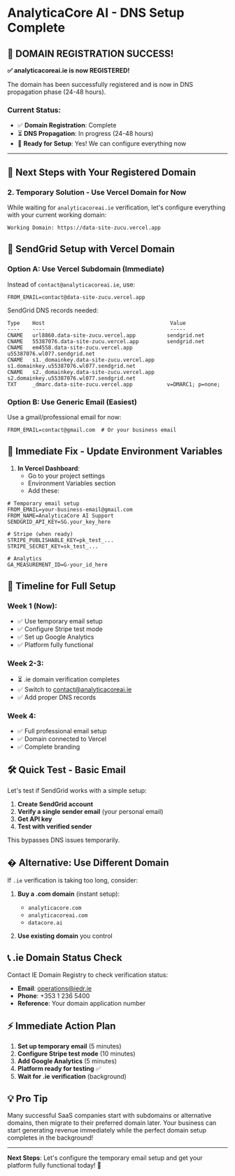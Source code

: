 # AnalyticaCore AI - DNS Setup Complete

## 🎉 DOMAIN REGISTRATION SUCCESS!

**✅ analyticacoreai.ie is now REGISTERED!**

The domain has been successfully registered and is now in DNS propagation phase (24-48 hours).

### Current Status:
- ✅ **Domain Registration**: Complete
- ⏳ **DNS Propagation**: In progress (24-48 hours)
- 🚀 **Ready for Setup**: Yes! We can configure everything now

---

## 🚀 Next Steps with Your Registered Domain

### 2. Temporary Solution - Use Vercel Domain for Now

While waiting for `analyticacoreai.ie` verification, let's configure everything with your current working domain:

```
Working Domain: https://data-site-zucu.vercel.app
```

## 📧 SendGrid Setup with Vercel Domain

### Option A: Use Vercel Subdomain (Immediate)

Instead of `contact@analyticacoreai.ie`, use:
```
FROM_EMAIL=contact@data-site-zucu.vercel.app
```

SendGrid DNS records needed:
```dns
Type    Host                                        Value
----    ----                                        -----
CNAME   url8860.data-site-zucu.vercel.app          sendgrid.net
CNAME   55387076.data-site-zucu.vercel.app         sendgrid.net  
CNAME   em4558.data-site-zucu.vercel.app           u55387076.wl077.sendgrid.net
CNAME   s1._domainkey.data-site-zucu.vercel.app    s1.domainkey.u55387076.wl077.sendgrid.net
CNAME   s2._domainkey.data-site-zucu.vercel.app    s2.domainkey.u55387076.wl077.sendgrid.net
TXT     _dmarc.data-site-zucu.vercel.app           v=DMARC1; p=none;
```

### Option B: Use Generic Email (Easiest)

Use a gmail/professional email for now:
```
FROM_EMAIL=contact@gmail.com  # Or your business email
```

## 🔧 Immediate Fix - Update Environment Variables

1. **In Vercel Dashboard**:
   - Go to your project settings
   - Environment Variables section
   - Add these:

```env
# Temporary email setup
FROM_EMAIL=your-business-email@gmail.com
FROM_NAME=AnalyticaCore AI Support
SENDGRID_API_KEY=SG.your_key_here

# Stripe (when ready)
STRIPE_PUBLISHABLE_KEY=pk_test_...
STRIPE_SECRET_KEY=sk_test_...

# Analytics
GA_MEASUREMENT_ID=G-your_id_here
```

## 📅 Timeline for Full Setup

### Week 1 (Now):
- ✅ Use temporary email setup
- ✅ Configure Stripe test mode
- ✅ Set up Google Analytics
- ✅ Platform fully functional

### Week 2-3:
- ⏳ .ie domain verification completes
- ✅ Switch to contact@analyticacoreai.ie
- ✅ Add proper DNS records

### Week 4:
- ✅ Full professional email setup
- ✅ Domain connected to Vercel
- ✅ Complete branding

## 🛠️ Quick Test - Basic Email

Let's test if SendGrid works with a simple setup:

1. **Create SendGrid account**
2. **Verify a single sender email** (your personal email)
3. **Get API key**
4. **Test with verified sender**

This bypasses DNS issues temporarily.

## � Alternative: Use Different Domain

If `.ie` verification is taking too long, consider:

1. **Buy a .com domain** (instant setup):
   - `analyticacore.com`
   - `analyticacoreai.com` 
   - `datacore.ai`

2. **Use existing domain** you control

## 📞 .ie Domain Status Check

Contact IE Domain Registry to check verification status:
- **Email**: operations@iedr.ie
- **Phone**: +353 1 236 5400
- **Reference**: Your domain application number

## ⚡ Immediate Action Plan

1. **Set up temporary email** (5 minutes)
2. **Configure Stripe test mode** (10 minutes) 
3. **Add Google Analytics** (5 minutes)
4. **Platform ready for testing** ✅
5. **Wait for .ie verification** (background)

## 💡 Pro Tip

Many successful SaaS companies start with subdomains or alternative domains, then migrate to their preferred domain later. Your business can start generating revenue immediately while the perfect domain setup completes in the background!

---

**Next Steps**: Let's configure the temporary email setup and get your platform fully functional today! 🎯
